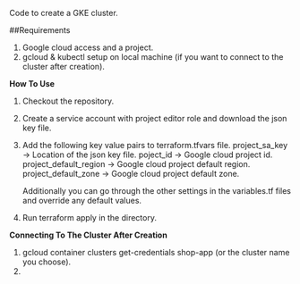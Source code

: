 Code to create a GKE cluster.

##Requirements
1. Google cloud access and a project.
2. gcloud & kubectl setup on local machine (if you want to connect to the cluster after creation).


**How To Use**
1. Checkout the repository.
2. Create a service account with project editor role and download the json key file.
3. Add the following key value pairs to terraform.tfvars file.
	project_sa_key -> Location of the json key file.
	poject_id -> Google cloud project id.
	project_default_region -> Google cloud project default region.
	project_default_zone -> Google cloud project default zone.

	Additionally you can go through the other settings in the variables.tf files and override any default values.

4. Run terraform apply in the directory.

**Connecting To The Cluster After Creation**
1. gcloud container clusters get-credentials shop-app (or the cluster name you choose).
2. 
